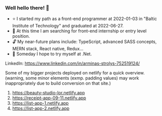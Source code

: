 ### Well hello there! 👋

- :star: I started my path as a front-end programmer at 2022-01-03 in "Baltic Institute of Technology" and graduated at 2022-06-27.
- :triangular_flag_on_post: At this time I am searching for front-end internship or entry level position.
- :unlock: My near-future plans include: TypeScript, advanced SASS concepts, MERN stack, React native, Redux...
- :mag_right: Someday I hope to try myself at .Net.

LinkedIn: https://www.linkedin.com/in/arminas-strolys-752519124/

Some of my bigger projects deployed on netlify for a quick overview. (warning, some minor elements (exmp. padding values) may work inappropriately due to build conversion on that site.)

1) https://beauty-studio-lor.netlify.app
2) https://receipt-app-09-11.netlify.app
3) https://list-app-1.netlify.app
4) https://list-app-2.netlify.app
